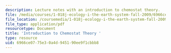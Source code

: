 ```yaml
---
description: Lecture notes with an introduction to chemostat theory.
file: /media/courses/1-018j-ecology-i-the-earth-system-fall-2009/6966ce0775e30a4d945190ee9f1cbbb8_MIT1_018JF09_Lec14.pdf
file_location: /coursemedia/1-018j-ecology-i-the-earth-system-fall-2009/6966ce0775e30a4d945190ee9f1cbbb8_MIT1_018JF09_Lec14.pdf
file_type: application/pdf
resourcetype: Document
title: 'Introduction to Chemostat Theory '
type: resource
uid: 6966ce07-75e3-0a4d-9451-90ee9f1cbbb8
---
```

